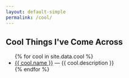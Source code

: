 ```yaml
---
layout: default-simple
permalink: /cool/
---
```


<section>
    <h1>Cool Things I've Come Across</h1>
    <ul>
        {% for cool in site.data.cool %}
            <li>
                <a href="{{ cool.link }}">{{ cool.name }}</a>
                — {{ cool.description }}
            </li>
        {% endfor %}
    </ul>
</section>
